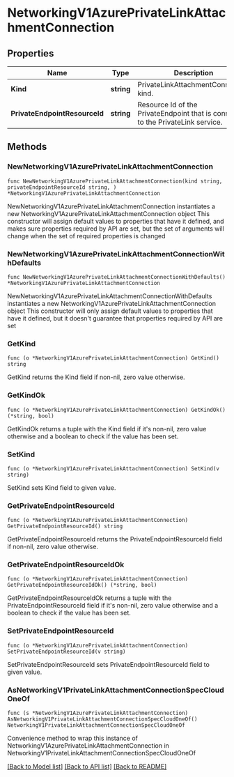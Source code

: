 # NetworkingV1AzurePrivateLinkAttachmentConnection

## Properties

Name | Type | Description | Notes
------------ | ------------- | ------------- | -------------
**Kind** | **string** | PrivateLinkAttachmentConnection kind. | 
**PrivateEndpointResourceId** | **string** | Resource Id of the PrivateEndpoint that is connected to the PrivateLink service.  | 

## Methods

### NewNetworkingV1AzurePrivateLinkAttachmentConnection

`func NewNetworkingV1AzurePrivateLinkAttachmentConnection(kind string, privateEndpointResourceId string, ) *NetworkingV1AzurePrivateLinkAttachmentConnection`

NewNetworkingV1AzurePrivateLinkAttachmentConnection instantiates a new NetworkingV1AzurePrivateLinkAttachmentConnection object
This constructor will assign default values to properties that have it defined,
and makes sure properties required by API are set, but the set of arguments
will change when the set of required properties is changed

### NewNetworkingV1AzurePrivateLinkAttachmentConnectionWithDefaults

`func NewNetworkingV1AzurePrivateLinkAttachmentConnectionWithDefaults() *NetworkingV1AzurePrivateLinkAttachmentConnection`

NewNetworkingV1AzurePrivateLinkAttachmentConnectionWithDefaults instantiates a new NetworkingV1AzurePrivateLinkAttachmentConnection object
This constructor will only assign default values to properties that have it defined,
but it doesn't guarantee that properties required by API are set

### GetKind

`func (o *NetworkingV1AzurePrivateLinkAttachmentConnection) GetKind() string`

GetKind returns the Kind field if non-nil, zero value otherwise.

### GetKindOk

`func (o *NetworkingV1AzurePrivateLinkAttachmentConnection) GetKindOk() (*string, bool)`

GetKindOk returns a tuple with the Kind field if it's non-nil, zero value otherwise
and a boolean to check if the value has been set.

### SetKind

`func (o *NetworkingV1AzurePrivateLinkAttachmentConnection) SetKind(v string)`

SetKind sets Kind field to given value.


### GetPrivateEndpointResourceId

`func (o *NetworkingV1AzurePrivateLinkAttachmentConnection) GetPrivateEndpointResourceId() string`

GetPrivateEndpointResourceId returns the PrivateEndpointResourceId field if non-nil, zero value otherwise.

### GetPrivateEndpointResourceIdOk

`func (o *NetworkingV1AzurePrivateLinkAttachmentConnection) GetPrivateEndpointResourceIdOk() (*string, bool)`

GetPrivateEndpointResourceIdOk returns a tuple with the PrivateEndpointResourceId field if it's non-nil, zero value otherwise
and a boolean to check if the value has been set.

### SetPrivateEndpointResourceId

`func (o *NetworkingV1AzurePrivateLinkAttachmentConnection) SetPrivateEndpointResourceId(v string)`

SetPrivateEndpointResourceId sets PrivateEndpointResourceId field to given value.



### AsNetworkingV1PrivateLinkAttachmentConnectionSpecCloudOneOf

`func (s *NetworkingV1AzurePrivateLinkAttachmentConnection) AsNetworkingV1PrivateLinkAttachmentConnectionSpecCloudOneOf() NetworkingV1PrivateLinkAttachmentConnectionSpecCloudOneOf`

Convenience method to wrap this instance of NetworkingV1AzurePrivateLinkAttachmentConnection in NetworkingV1PrivateLinkAttachmentConnectionSpecCloudOneOf

[[Back to Model list]](../README.md#documentation-for-models) [[Back to API list]](../README.md#documentation-for-api-endpoints) [[Back to README]](../README.md)


